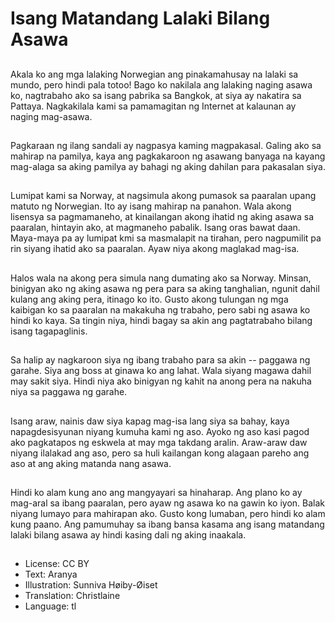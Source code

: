 # Isang Matandang Lalaki Bilang Asawa

##
Akala ko ang mga lalaking Norwegian ang pinakamahusay na lalaki sa mundo, pero hindi pala totoo! Bago ko nakilala ang lalaking naging asawa ko, nagtrabaho ako sa isang pabrika sa Bangkok, at siya ay nakatira sa Pattaya. Nagkakilala kami sa pamamagitan ng Internet at kalaunan ay naging mag-asawa.

##
Pagkaraan ng ilang sandali ay nagpasya kaming magpakasal. Galing ako sa mahirap na pamilya, kaya ang pagkakaroon ng asawang banyaga na kayang mag-alaga sa aking pamilya ay bahagi ng aking dahilan para pakasalan siya.

##
Lumipat kami sa Norway, at nagsimula akong pumasok sa paaralan upang matuto ng Norwegian. Ito ay isang mahirap na panahon. Wala akong lisensya sa pagmamaneho, at kinailangan akong ihatid ng aking asawa sa paaralan, hintayin ako, at magmaneho pabalik. Isang oras bawat daan. Maya-maya pa ay lumipat kmi sa masmalapit na tirahan, pero nagpumilit pa rin siyang ihatid ako sa paaralan. Ayaw niya akong maglakad mag-isa.

##
Halos wala na akong pera simula nang dumating ako sa Norway. Minsan, binigyan ako ng aking asawa ng pera para sa aking tanghalian, ngunit dahil kulang ang aking pera, itinago ko ito. Gusto akong tulungan ng mga kaibigan ko sa paaralan na makakuha ng trabaho, pero sabi ng asawa ko hindi ko kaya. Sa tingin niya, hindi bagay sa akin ang pagtatrabaho bilang isang tagapaglinis.

##
Sa halip ay nagkaroon siya ng ibang trabaho para sa akin -- paggawa ng garahe. Siya ang boss at ginawa ko ang lahat. Wala siyang magawa dahil may sakit siya. Hindi niya ako binigyan ng kahit na anong pera na nakuha niya sa paggawa ng garahe.

##
Isang araw, nainis daw siya kapag mag-isa lang siya sa bahay, kaya napagdesisyunan niyang kumuha kami ng aso. Ayoko ng aso kasi pagod ako pagkatapos ng eskwela at may mga takdang aralin. Araw-araw daw niyang ilalakad ang aso, pero sa huli kailangan kong alagaan pareho ang aso at ang aking matanda nang asawa.

##
Hindi ko alam kung ano ang mangyayari sa hinaharap. Ang plano ko ay mag-aral sa ibang paaralan, pero ayaw ng asawa ko na gawin ko iyon. Balak niyang lumayo para mahirapan ako. Gusto kong lumaban, pero hindi ko alam kung paano. Ang pamumuhay sa ibang bansa kasama ang isang matandang lalaki bilang asawa ay hindi kasing dali ng aking inaakala.

##
* License: CC BY
* Text: Aranya
* Illustration: Sunniva Høiby-Øiset
* Translation: Christlaine
* Language: tl
